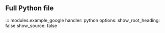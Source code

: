 ##  Full Python file
::: modules.example_google
    handler: python
    options:
      show_root_heading: false
      show_source: false

